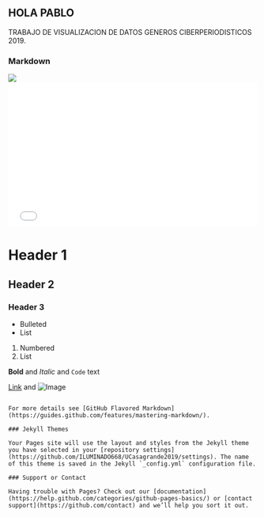 ## HOLA PABLO

TRABAJO DE VISUALIZACION DE DATOS GENEROS CIBERPERIODISTICOS 2019.

### Markdown

<div class='tableauPlaceholder' id='viz1574028161915' style='position: relative'><noscript><a href='https:&#47;&#47;www.elcomercio.com&#47;actualidad&#47;conaie-evalua-paro-elecciones-dialogo.html'><img alt=' ' src='https:&#47;&#47;public.tableau.com&#47;static&#47;images&#47;El&#47;El7delapoblacinecuatorianaesindgena&#47;Dashboard1&#47;1_rss.png' style='border: none' /></a></noscript><object class='tableauViz'  style='display:none;'><param name='host_url' value='https%3A%2F%2Fpublic.tableau.com%2F' /> <param name='embed_code_version' value='3' /> <param name='site_root' value='' /><param name='name' value='El7delapoblacinecuatorianaesindgena&#47;Dashboard1' /><param name='tabs' value='no' /><param name='toolbar' value='yes' /><param name='static_image' value='https:&#47;&#47;public.tableau.com&#47;static&#47;images&#47;El&#47;El7delapoblacinecuatorianaesindgena&#47;Dashboard1&#47;1.png' /> <param name='animate_transition' value='yes' /><param name='display_static_image' value='yes' /><param name='display_spinner' value='yes' /><param name='display_overlay' value='yes' /><param name='display_count' value='yes' /></object></div>                <script type='text/javascript'>                    var divElement = document.getElementById('viz1574028161915');                    var vizElement = divElement.getElementsByTagName('object')[0];                    if ( divElement.offsetWidth > 800 ) { vizElement.style.minWidth='295px';vizElement.style.maxWidth='610px';vizElement.style.width='100%';vizElement.style.height='627px';} else if ( divElement.offsetWidth > 500 ) { vizElement.style.minWidth='295px';vizElement.style.maxWidth='610px';vizElement.style.width='100%';vizElement.style.height='627px';} else { vizElement.style.width='100%';vizElement.style.height='747px';}                     var scriptElement = document.createElement('script');                    scriptElement.src = 'https://public.tableau.com/javascripts/api/viz_v1.js';                    vizElement.parentNode.insertBefore(scriptElement, vizElement);                </script>

<iframe title="TAMA&Ntilde;O DE FILTRACIONES" aria-label="Bar Chart" id="datawrapper-chart-JBb7y" src="//datawrapper.dwcdn.net/JBb7y/1/" scrolling="no" frameborder="0" style="width: 0; min-width: 100% !important; border: none;" height="294"></iframe><script type="text/javascript">!function(){"use strict";window.addEventListener("message",function(a){if(void 0!==a.data["datawrapper-height"])for(var e in a.data["datawrapper-height"]){var t=document.getElementById("datawrapper-chart-"+e)||document.querySelector("iframe[src*='"+e+"']");t&&(t.style.height=a.data["datawrapper-height"][e]+"px")}})}();</script>


# Header 1
## Header 2
### Header 3

- Bulleted
- List

1. Numbered
2. List

**Bold** and _Italic_ and `Code` text

[Link](url) and ![Image](src)
```

For more details see [GitHub Flavored Markdown](https://guides.github.com/features/mastering-markdown/).

### Jekyll Themes

Your Pages site will use the layout and styles from the Jekyll theme you have selected in your [repository settings](https://github.com/ILUMINADO668/UCasagrande2019/settings). The name of this theme is saved in the Jekyll `_config.yml` configuration file.

### Support or Contact

Having trouble with Pages? Check out our [documentation](https://help.github.com/categories/github-pages-basics/) or [contact support](https://github.com/contact) and we’ll help you sort it out.
